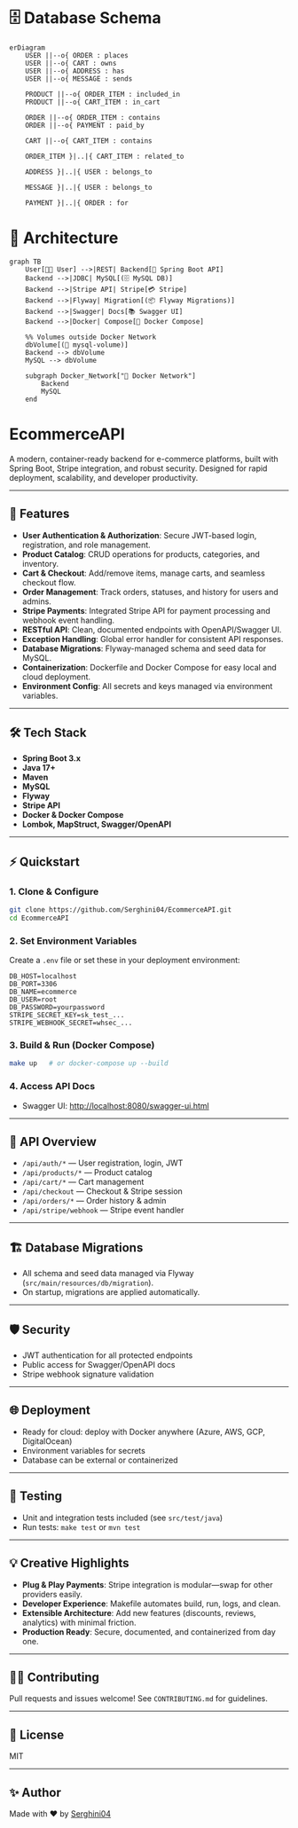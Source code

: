 # 🗄️ Database Schema

```mermaid
erDiagram
	USER ||--o{ ORDER : places
	USER ||--o{ CART : owns
	USER ||--o{ ADDRESS : has
	USER ||--o{ MESSAGE : sends

	PRODUCT ||--o{ ORDER_ITEM : included_in
	PRODUCT ||--o{ CART_ITEM : in_cart

	ORDER ||--o{ ORDER_ITEM : contains
	ORDER ||--o{ PAYMENT : paid_by

	CART ||--o{ CART_ITEM : contains

	ORDER_ITEM }|..|{ CART_ITEM : related_to

	ADDRESS }|..|{ USER : belongs_to

	MESSAGE }|..|{ USER : belongs_to

	PAYMENT }|..|{ ORDER : for
```
# 🏰 Architecture

```mermaid
graph TB
	User[🧑‍💻 User] -->|REST| Backend[🛒 Spring Boot API]
	Backend -->|JDBC| MySQL[(🗄️ MySQL DB)]
	Backend -->|Stripe API| Stripe[💳 Stripe]
	Backend -->|Flyway| Migration[(📦 Flyway Migrations)]
	Backend -->|Swagger| Docs[📚 Swagger UI]
	Backend -->|Docker| Compose[🐳 Docker Compose]

	%% Volumes outside Docker Network
	dbVolume[(🧊 mysql-volume)]
	Backend --> dbVolume
	MySQL --> dbVolume

	subgraph Docker_Network["🐳 Docker Network"]
		Backend
		MySQL
	end
```
# EcommerceAPI

A modern, container-ready backend for e-commerce platforms, built with Spring Boot, Stripe integration, and robust security. Designed for rapid deployment, scalability, and developer productivity.

---

## 🚀 Features
- **User Authentication & Authorization**: Secure JWT-based login, registration, and role management.
- **Product Catalog**: CRUD operations for products, categories, and inventory.
- **Cart & Checkout**: Add/remove items, manage carts, and seamless checkout flow.
- **Order Management**: Track orders, statuses, and history for users and admins.
- **Stripe Payments**: Integrated Stripe API for payment processing and webhook event handling.
- **RESTful API**: Clean, documented endpoints with OpenAPI/Swagger UI.
- **Exception Handling**: Global error handler for consistent API responses.
- **Database Migrations**: Flyway-managed schema and seed data for MySQL.
- **Containerization**: Dockerfile and Docker Compose for easy local and cloud deployment.
- **Environment Config**: All secrets and keys managed via environment variables.

---

## 🛠️ Tech Stack
- **Spring Boot 3.x**
- **Java 17+**
- **Maven**
- **MySQL**
- **Flyway**
- **Stripe API**
- **Docker & Docker Compose**
- **Lombok, MapStruct, Swagger/OpenAPI**

---

## ⚡ Quickstart

### 1. Clone & Configure
```bash
git clone https://github.com/Serghini04/EcommerceAPI.git
cd EcommerceAPI
```

### 2. Set Environment Variables
Create a `.env` file or set these in your deployment environment:
```
DB_HOST=localhost
DB_PORT=3306
DB_NAME=ecommerce
DB_USER=root
DB_PASSWORD=yourpassword
STRIPE_SECRET_KEY=sk_test_...
STRIPE_WEBHOOK_SECRET=whsec_...
```

### 3. Build & Run (Docker Compose)
```bash
make up   # or docker-compose up --build
```

### 4. Access API Docs
- Swagger UI: [http://localhost:8080/swagger-ui.html](http://localhost:8080/swagger-ui.html)

---

## 🧩 API Overview
- `/api/auth/*` — User registration, login, JWT
- `/api/products/*` — Product catalog
- `/api/cart/*` — Cart management
- `/api/checkout` — Checkout & Stripe session
- `/api/orders/*` — Order history & admin
- `/api/stripe/webhook` — Stripe event handler

---

## 🏗️ Database Migrations
- All schema and seed data managed via Flyway (`src/main/resources/db/migration`).
- On startup, migrations are applied automatically.

---

## 🛡️ Security
- JWT authentication for all protected endpoints
- Public access for Swagger/OpenAPI docs
- Stripe webhook signature validation

---

## 🌐 Deployment
- Ready for cloud: deploy with Docker anywhere (Azure, AWS, GCP, DigitalOcean)
- Environment variables for secrets
- Database can be external or containerized

---

## 🧪 Testing
- Unit and integration tests included (see `src/test/java`)
- Run tests: `make test` or `mvn test`

---

## 💡 Creative Highlights
- **Plug & Play Payments**: Stripe integration is modular—swap for other providers easily.
- **Developer Experience**: Makefile automates build, run, logs, and clean.
- **Extensible Architecture**: Add new features (discounts, reviews, analytics) with minimal friction.
- **Production Ready**: Secure, documented, and containerized from day one.

---

## 👨‍💻 Contributing
Pull requests and issues welcome! See `CONTRIBUTING.md` for guidelines.

---

## 📄 License
MIT

---

## ✨ Author
Made with ❤️ by [Serghini04](https://github.com/Serghini04)

